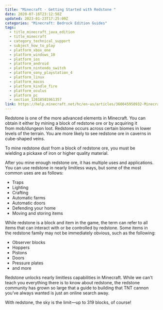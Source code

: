 ```yaml
---
title: "Minecraft - Getting Started with Redstone "
date: 2020-07-16T23:12:58Z
updated: 2023-01-23T17:25:09Z
categories: "Minecraft: Bedrock Edition Guides"
tags:
  - title_minecraft_java_edition
  - title_minecraft
  - category_technical_support
  - subject_how_to_play
  - platform_xbox_one
  - platform_windows_10
  - platform_ios
  - platform_android
  - platform_nintendo_switch
  - platform_sony_playstation_4
  - platform_linux
  - platform_macos
  - platform_kindle_fire
  - platform_oculus
  - platform_pc
  - section_12618581961357
link: https://help.minecraft.net/hc/en-us/articles/360045950932-Minecraft-Getting-Started-with-Redstone-
---
```


Redstone is one of the more advanced elements in Minecraft. You can obtain it either by mining a block of redstone ore or by acquiring it from mob/dungeon loot. Redstone occurs across certain biomes in lower levels of the terrain. You are more likely to see redstone ore in caverns in cube-shaped veins. 

To mine redstone dust from a block of redstone ore, you must be wielding a pickaxe of iron or higher quality material. 

After you mine enough redstone ore, it has multiple uses and applications. You can use redstone in nearly limitless ways, but some of the most common uses are as follows: 

- Traps 
- Lighting 
- Crafting 
- Automatic farms 
- Automatic doors 
- Defending your home 
- Moving and storing items

While redstone is a block and item in the game, the term can refer to all items that can interact with or be controlled by redstone. Some items in the redstone family may not be immediately obvious, such as the following: 

- Observer blocks 
- Hoppers 
- Pistons 
- Doors 
- Pressure plates 
- and more 

Redstone unlocks nearly limitless capabilities in Minecraft. While we can't teach you everything there is to know about redstone, the redstone community has grown so large that a guide to building that TNT cannon you’ve always wanted is just an online search away. 

With redstone, the sky is the limit—up to 319 blocks, of course!
